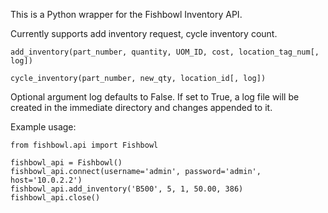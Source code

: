 This is a Python wrapper for the Fishbowl Inventory API.

Currently supports add inventory request, cycle inventory count.

```
add_inventory(part_number, quantity, UOM_ID, cost, location_tag_num[, log])
```
```
cycle_inventory(part_number, new_qty, location_id[, log])
```

Optional argument log defaults to False.  If set to True, a log file will be created in the immediate directory and changes appended to it.


Example usage:
```
from fishbowl.api import Fishbowl

fishbowl_api = Fishbowl()
fishbowl_api.connect(username='admin', password='admin', host='10.0.2.2')
fishbowl_api.add_inventory('B500', 5, 1, 50.00, 386)
fishbowl_api.close()
```
